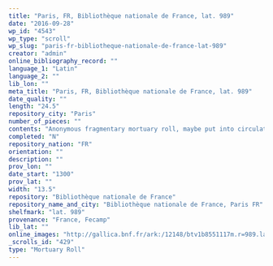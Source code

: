 ```yaml
---
title: "Paris, FR, Bibliothèque nationale de France, lat. 989"
date: "2016-09-28"
wp_id: "4543"
wp_type: "scroll"
wp_slug: "paris-fr-bibliotheque-nationale-de-france-lat-989"
creator: "admin"
online_bibliography_record: ""
language_1: "Latin"
language_2: ""
lib_lon: ""
meta_title: "Paris, FR, Bibliothèque nationale de France, lat. 989"
date_quality: ""
length: "24.5"
repository_city: "Paris"
number_of_pieces: ""
contents: "Anonymous fragmentary mortuary roll, maybe put into circulation by the Trinite de Fecamp."
completed: "N"
repository_nation: "FR"
orientation: ""
description: ""
prov_lon: ""
date_start: "1300"
prov_lat: ""
width: "13.5"
repository: "Bibliothèque nationale de France"
repository_name_and_city: "Bibliothèque nationale de France, Paris FR"
shelfmark: "lat. 989"
provenance: "France, Fecamp"
lib_lat: ""
online_images: "http://gallica.bnf.fr/ark:/12148/btv1b8551117m.r=989.langEN"
_scrolls_id: "429"
type: "Mortuary Roll"
---
```



